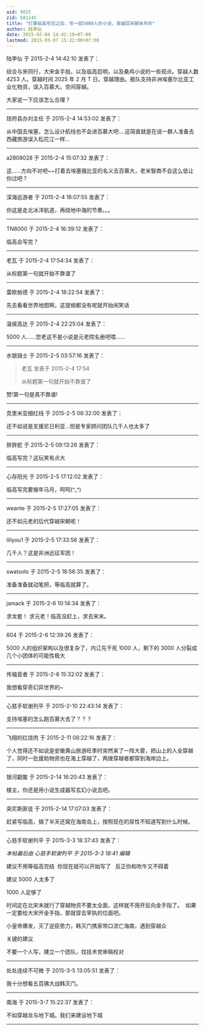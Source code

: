 ```yaml
---
aid: 9025
zid: 581145
title: "打算临高写完之后，写一部5000人的小说，穿越回宋朝末年的"
author: 陆李仙
date: 2015-02-04 14:42:10+07:00
lastmod: 2015-03-07 15:22:00+07:00
---
```


陆李仙 于 2015-2-4 14:42:10 发表了：

综合与宋同行，大宋金手指，以及临高启明，以及桑鸡小说的一些观点。穿越人数 4253 人。穿越时间 2025 年 2 月 T 日。穿越理由。舰队支持非洲埃塞尔比亚工业化物资，误入百慕大。空间穿越。

大家说一下应该怎么合理？

---

琼府县办刘主任 于 2015-2-4 14:53:02 发表了：

从中国去埃塞，怎么设计航线也不会进百慕大吧....这简直就是在说一群人准备去西藏旅游误入松花江一样...

---

a2808028 于 2015-2-4 15:07:32 发表了：

这……方向不对吧~~打着去埃塞俄比亚的名义去百慕大，老米智商不会这么低让你过吧？

---

深海巡游者 于 2015-2-4 16:07:55 发表了：

你这是走北冰洋航道，再绕地中海的节奏。。。

---

TN8000 于 2015-2-4 16:39:12 发表了：

临高会写完？

---

老瓦 于 2015-2-4 17:54:34 发表了：

从标题第一句就开始不靠谱了

---

雷欧帕德 于 2015-2-4 18:22:54 发表了：

先去看看世界地图啊，这提纲都没有呢就开始闹笑话

---

温侯高达 于 2015-2-4 22:25:04 发表了：

5000 人……您老这不是小说是元老院名册吧喂……

---

水银骑士 于 2015-2-5 03:57:16 发表了：

> 老瓦 发表于 2015-2-4 17:54
>
> 从标题第一句就开始不靠谱了

赞!第一句是真不靠谱!

---

克里米亚细红线 于 2015-2-5 08:32:00 发表了：

还不如说是支援尼日利亚...但是专家顾问团队几千人也太多了

---

胖胖蛇 于 2015-2-5 09:13:26 发表了：

临高写完？这玩笑有点大

---

心存阳光 于 2015-2-5 17:12:02 发表了：

临高写完要猴年马月，呵呵(^\_^)

---

weante 于 2015-2-5 17:27:05 发表了：

还不如元老的后代穿越宋朝呢！

---

liliyou1 于 2015-2-5 17:33:56 发表了：

几千人？这是非洲远征军团！

---

swatsolo 于 2015-2-5 18:56:35 发表了：

准备准备就动笔把，等临高就算了。

---

jamack 于 2015-2-6 10:14:34 发表了：

求龙套！ 求元老！临高没赶上，求去宋末。

---

604 于 2015-2-6 12:39:26 发表了：

5000 人的组织架构以及很复杂了，内讧先干死 1000 人，剩下的 3000 人分裂成几个小团体的可能性极大

---

传福音者 于 2015-2-6 15:32:02 发表了：

我想看穿奇幻异世界的~

---

心慈手软谢列平 于 2015-2-10 22:43:14 发表了：

支持埃塞的怎么跑百慕大去了？？？

---

飞翔的红烧肉 于 2015-2-11 08:22:16 发表了：

个人觉得还不如说是安徽黄山旅游旺季时突然来了一阵大雾，把山上的人全穿越了，同时一批援助物资也在海上穿越了，两拨穿越者都穿到海岸边上。

---

银河戳鳖 于 2015-2-14 16:20:43 发表了：

楼主，你还是用小说生成器写玄幻小说去吧。

---

突尼斯匪徒 于 2015-2-14 17:07:03 发表了：

赶紧写临高，搞了半天还窝在海南岛上，按照现在的尿性不知道写到什么时候。

---

心慈手软谢列平 于 2015-3-3 18:37:43 发表了：

_本帖最后由 心慈手软谢列平 于 2015-3-3 18:41 编辑_

建议不用等临高完结&nbsp;&nbsp;你现在就可以开始写了&nbsp; &nbsp;反正你和吹牛又不碍着

建议 5000 人太多了

1000 人足够了

时间定在北宋末就行了穿越物资不要太全面，这样就不用开反向金手指了。&nbsp;&nbsp;如果一定要给大宋开金手指，那就穿去宰执的位面吧。

小皇帝爆发，灭了逆臣势力，韩灭门携家带口流亡海南，遇到穿越众

关键的建议

不要一个人写，建立一个团队，找技术党审稿校对

---

处处连续不可微 于 2015-3-5 13:05:51 发表了：

我十分想看五百狒大战韩灭门。

---

南海 于 2015-3-7 15:22:37 发表了：

不如穿越龙与地下城。我们来建设地下城

---
